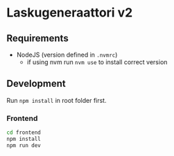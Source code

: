 # Laskugeneraattori v2

## Requirements

- NodeJS (version defined in `.nvmrc`)
  - if using nvm run `nvm use` to install correct version

## Development

Run `npm install` in root folder first.

### Frontend

```bash
cd frontend
npm install
npm run dev
```
